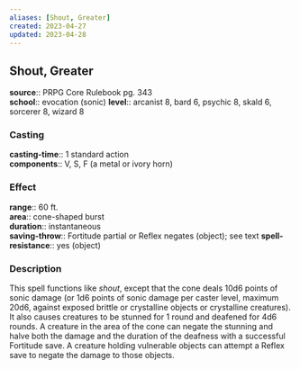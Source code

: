 ```yaml
---
aliases: [Shout, Greater]
created: 2023-04-27
updated: 2023-04-28
---
```


## Shout, Greater

**source**:: PRPG Core Rulebook pg. 343  
**school**:: evocation (sonic)
**level**:: arcanist 8, bard 6, psychic 8, skald 6, sorcerer 8, wizard 8

### Casting

**casting-time**:: 1 standard action  
**components**:: V, S, F (a metal or ivory horn)

### Effect

**range**:: 60 ft.  
**area**:: cone-shaped burst  
**duration**:: instantaneous  
**saving-throw**:: Fortitude partial or Reflex negates (object); see text
**spell-resistance**:: yes (object)

### Description

This spell functions like *shout*, except that the cone deals 10d6 points of sonic damage (or 1d6 points of sonic damage per caster level, maximum 20d6, against exposed brittle or crystalline objects or crystalline creatures). It also causes creatures to be stunned for 1 round and deafened for 4d6 rounds. A creature in the area of the cone can negate the stunning and halve both the damage and the duration of the deafness with a successful Fortitude save. A creature holding vulnerable objects can attempt a Reflex save to negate the damage to those objects.
